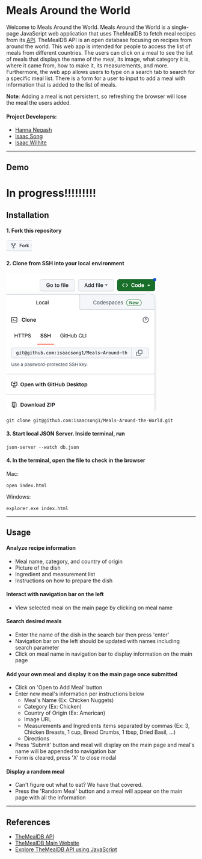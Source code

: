 # Meals Around the World

Welcome to Meals Around the World. Meals Around the World is a single-page JavaScript web application that uses TheMealDB to fetch meal recipes from its [API](https://www.themealdb.com/api/json/v1/1/search.php?s=). TheMealDB API is an open database focusing on recipes from around the world. This web app is intended for people to access the list of meals from different countries. The users can click on a meal to see the list of meals that displays the name of the meal, its image, what category it is, where it came from, how to make it, its measurements, and more. Furthermore, the web app allows users to type on a search tab to search for a specific meal list. There is a form for a user to input to add a meal with information that is added to the list of meals.

**Note**: Adding a meal is not persistent, so refreshing the browser will lose the meal the users added.

#### Project Developers:

- [Hanna Negash](https://github.com/Hanna-N9)
- [Isaac Song](https://github.com/isaacsong1)
- [Isaac Wilhite](https://github.com/isaacwilhite)

---

## Demo

# In progress!!!!!!!!!

## Installation

#### 1. Fork this repository

![Alt text](/images/image.png)

#### 2. Clone from SSH into your local environment

![Alt text](/images/image-1.png)

```shell
git clone git@github.com:isaacsong1/Meals-Around-the-World.git
```

#### 3. Start local JSON Server. Inside terminal, run

```shell
json-server --watch db.json
```

#### 4. In the terminal, open the file to check in the browser
Mac:
```shell
open index.html
```
Windows:
```shell
explorer.exe index.html
```
---
## Usage

#### Analyze recipe information
* Meal name, category, and country of origin
* Picture of the dish
* Ingredient and measurement list
* Instructions on how to prepare the dish

#### Interact with navigation bar on the left
* View selected meal on the main page by clicking on meal name

#### Search desired meals
* Enter the name of the dish in the search bar then press 'enter'
* Navigation bar on the left should be updated with names including search parameter
* Click on meal name in navigation bar to display information on the main page

#### Add your own meal and display it on the main page once submitted
* Click on 'Open to Add Meal' button
* Enter new meal's information per instructions below
    * Meal's Name (Ex: Chicken Nuggets)
    * Category (Ex: Chicken)
    * Country of Origin (Ex: American)
    * Image URL
    * Measurements and Ingredients items separated by commas (Ex: 3, Chicken Breasts, 1 cup, Bread Crumbs, 1 tbsp, Dried Basil, ...)
    * Directions
* Press 'Submit' button and meal will display on the main page and meal's name will be appended to navigation bar
* Form is cleared, press 'X' to close modal

#### Display a random meal
* Can't figure out what to eat? We have that covered.
* Press the 'Random Meal' button and a meal will appear on the main page with all the information

---
## References

- [TheMealDB API](https://www.themealdb.com/api/json/v1/1/search.php?s=)
- [TheMealDB Main Website](https://www.themealdb.com/api.php)
- [Explore TheMealDB API using JavaScript](https://publicapis.io/the-meal-db-api)
